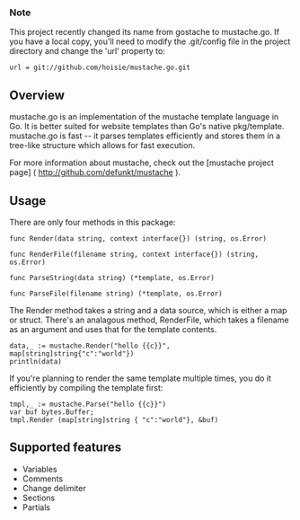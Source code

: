 ### Note

This project recently changed its name from gostache to mustache.go. If you have a local copy, you'll need to modify the .git/config file in the project directory and change the 'url' property to:
    
    url = git://github.com/hoisie/mustache.go.git

## Overview

mustache.go is an implementation of the mustache template language in Go. It is better suited for website templates than Go's native pkg/template. mustache.go is fast -- it parses templates efficiently and stores them in a tree-like structure which allows for fast execution. 

For more information about mustache, check out the [mustache project page] ( http://github.com/defunkt/mustache ).

## Usage

There are only four methods in this package:

    func Render(data string, context interface{}) (string, os.Error)
    
    func RenderFile(filename string, context interface{}) (string, os.Error)
    
    func ParseString(data string) (*template, os.Error)
    
    func ParseFile(filename string) (*template, os.Error) 


The Render method takes a string and a data source, which is either a map or struct. There's an analagous method, RenderFile, which takes a filename as an argument and uses that for the template contents. 

    data,_ := mustache.Render("hello {{c}}", map[string]string{"c":"world"})
    println(data)


If you're planning to render the same template multiple times, you do it efficiently by compiling the template first:

    tmpl,_ := mustache.Parse("hello {{c}}")
    var buf bytes.Buffer;
    tmpl.Render (map[string]string { "c":"world"}, &buf)  

## Supported features

* Variables
* Comments
* Change delimiter
* Sections
* Partials



